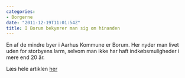 ```yaml
---
categories:
- Borgerne
date: "2011-12-19T11:01:54Z"
title: I Borum bekymrer man sig om hinanden
---
```


En af de mindre byer i Aarhus Kommune er Borum. Her nyder man livet uden for storbyens larm, selvom man ikke har haft indkøbsmuligheder i mere end 20 år.

Læs hele artiklen [her](http://www.aarhusportalen.dk/default.asp?Id=251&AjrDcmntId=33050)